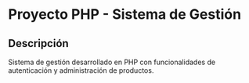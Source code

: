 # Proyecto PHP - Sistema de Gestión

## Descripción
Sistema de gestión desarrollado en PHP con funcionalidades de autenticación y administración de productos.

